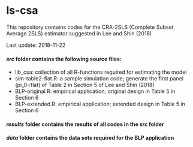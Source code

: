 # ls-csa

This repository contains codes for the CRA-2SLS (Complete Subset Average 2SLS) estimator suggested in Lee and Shin (2018) 

Last update: 2018-11-22

#### _src_ folder contains the following source files:
* lib_csa: collection of all R-functions required for estimating the model 
* sim-table2-flat.R: a sample simulation code; generate the first panel (pi_0=flat) of Table 2 in Section 5 of Lee and Shin (2018) 
* BLP-original.R: empirical application; original design in Table 5 in Section 6
* BLP-extended.R: empirical application; extended design in Table 5 in Section 6

#### _results_ folder contains the results of all codes in the _src_ folder

#### _data_ folder contains the data sets required for the BLP application
